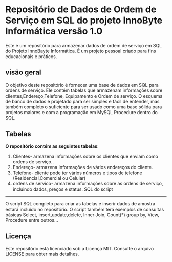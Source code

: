 # Repositório de Dados de Ordem de Serviço em SQL do projeto InnoByte Informática versão 1.0
Este é um repositório para armazenar dados de ordem de serviço em SQL do Projeto InnoBayte Informática. É um projeto pessoal criado para fins educacionais e práticos.

## visão geral
O objetivo deste repositório é fornecer uma base de dados em SQL para ordens de serviço. Ele contém tabelas que armazenam informações sobre clientes,Endereço,Telefone, Equipamento e Ordem de serviço. O esquema de banco de dados é projetado para ser simples e fácil de entender, mas também completo o suficiente para ser usado como uma base sólida para projetos maiores e com a programação em MySQL Procedure dentro do SQL.

## Tabelas
**O repositório contém as seguintes tabelas**:

1. Clientes- armazena informações sobre os clientes que enviam como ordens de serviço..
2. Endereço- armazena Informações de vários endereços do cliente.
3. Telefone- cliente pode ter vários números e tipos de telefone (Residencial,Comercial ou Celular)
4. ordens de servico- armazena informações sobre as ordens de serviço, incluindo dados, preços e status.
SQL do script
<hr>
O script SQL completo para criar as tabelas e inserir dados de amostra estará incluído no repositório. O script também terá exemplos de consultas básicas Select, insert,update,delete, Inner Join, Count(*) group by, View, Procedure entre outros... 


## Licença
Este repositório está licenciado sob a Licença MIT. Consulte o arquivo LICENSE para obter mais detalhes.